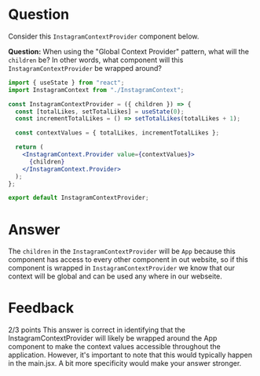 # Question

Consider this `InstagramContextProvider` component below.

**Question:** When using the "Global Context Provider" pattern, what will the `children` be? In other words, what component will this `InstagramContextProvider` be wrapped around?

```jsx
import { useState } from "react";
import InstagramContext from "./InstagramContext";

const InstagramContextProvider = ({ children }) => {
  const [totalLikes, setTotalLikes] = useState(0);
  const incrementTotalLikes = () => setTotalLikes(totalLikes + 1);

  const contextValues = { totalLikes, incrementTotalLikes };

  return (
    <InstagramContext.Provider value={contextValues}>
      {children}
    </InstagramContext.Provider>
  );
};

export default InstagramContextProvider;
```

# Answer

The `children` in the `InstagramContextProvider` will be `App` because this component has access to every other component in out website, so if this component is wrapped in `InstagramContextProvider` we know that our context will be global and can be used any where in our webseite.

# Feedback

2/3 points
This answer is correct in identifying that the InstagramContextProvider will likely be wrapped around the App component to make the context values accessible throughout the application. However, it's important to note that this would typically happen in the main.jsx. A bit more specificity would make your answer stronger.
